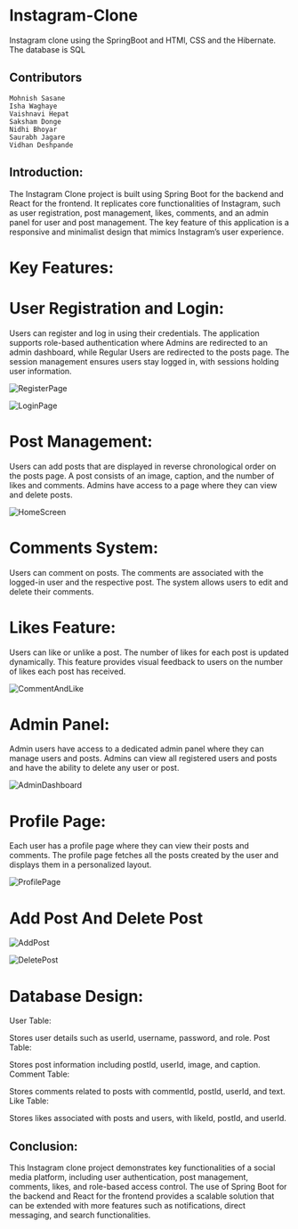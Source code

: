 # Instagram-Clone
Instagram clone using the SpringBoot and HTMl, CSS and the Hibernate. The database is SQL

## Contributors
    Mohnish Sasane
    Isha Waghaye
    Vaishnavi Hepat
    Saksham Donge
    Nidhi Bhoyar
    Saurabh Jagare
    Vidhan Deshpande

## Introduction:
The Instagram Clone project is built using Spring Boot for the backend and React for the frontend. It replicates core functionalities of Instagram, such as user registration, post 
management, likes, comments, and an admin panel for user and post management. The key feature of this application is a responsive and minimalist design that mimics Instagram’s user experience.

# Key Features:
# User Registration and Login:

Users can register and log in using their credentials. The application supports role-based authentication where Admins are redirected to an admin dashboard, while Regular Users are redirected to the posts page.
The session management ensures users stay logged in, with sessions holding user information.

![RegisterPage](https://github.com/user-attachments/assets/93624245-478f-43da-af81-98fd7a5a136d)

![LoginPage](https://github.com/user-attachments/assets/ba6f511c-66c2-41c3-91fb-c585ba0073e6)

# Post Management:

Users can add posts that are displayed in reverse chronological order on the posts page. A post consists of an image, caption, and the number of likes and comments.
Admins have access to a page where they can view and delete posts.

![HomeScreen](https://github.com/user-attachments/assets/544d30da-9916-4676-911e-364f257cbc14)

# Comments System:

Users can comment on posts. The comments are associated with the logged-in user and the respective post.
The system allows users to edit and delete their comments.

# Likes Feature:

Users can like or unlike a post. The number of likes for each post is updated dynamically.
This feature provides visual feedback to users on the number of likes each post has received.

![CommentAndLike](https://github.com/user-attachments/assets/e19b3b20-5f15-4776-b977-2f227e909ae5)

# Admin Panel:

Admin users have access to a dedicated admin panel where they can manage users and posts.
Admins can view all registered users and posts and have the ability to delete any user or post.

![AdminDashboard](https://github.com/user-attachments/assets/0b77572b-9469-4511-a135-d719e8421184)

# Profile Page:

Each user has a profile page where they can view their posts and comments.
The profile page fetches all the posts created by the user and displays them in a personalized layout.

![ProfilePage](https://github.com/user-attachments/assets/8f98f944-840f-449d-8d7d-8153c353a894)

# Add Post And Delete Post

![AddPost](https://github.com/user-attachments/assets/a25ade94-a650-49e3-867e-b60cfd5e6c41)

![DeletePost](https://github.com/user-attachments/assets/c7bac849-9ae2-4f75-ab2d-a17cc36e8e77)


# Database Design:
User Table:

Stores user details such as userId, username, password, and role.
Post Table:

Stores post information including postId, userId, image, and caption.
Comment Table:

Stores comments related to posts with commentId, postId, userId, and text.
Like Table:

Stores likes associated with posts and users, with likeId, postId, and userId.

## Conclusion:

This Instagram clone project demonstrates key functionalities of a social media platform, including user authentication, post management, comments, likes, and role-based access control. The use of Spring Boot for the backend and React for the frontend provides a scalable solution that can be extended with more features such as notifications, direct messaging, and search functionalities.


